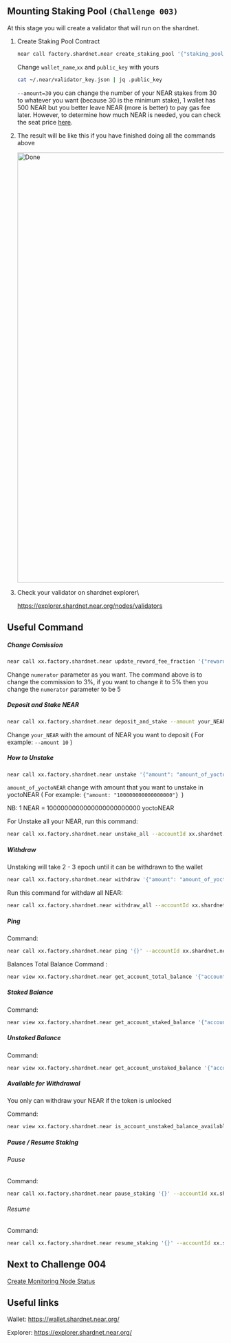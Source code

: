 ## Mounting Staking Pool `(Challenge 003)`

At this stage you will create a validator that will run on the shardnet.

1. Create Staking Pool Contract

     ```bash
    near call factory.shardnet.near create_staking_pool '{"staking_pool_id": "wallet_name", "owner_id": "xx.shardnet.near", "stake_public_key": "your_public_key", "reward_fee_fraction": {"numerator": 5, "denominator": 100}, "code_hash":"DD428g9eqLL8fWUxv8QSpVFzyHi1Qd16P8ephYCTmMSZ"}' --accountId="xx.shardnet.near" --amount=30 --gas=300000000000000
    ```
    
    Change `wallet_name`,`xx` and `public_key` with yours
    
    
    ```bash
    cat ~/.near/validator_key.json | jq .public_key
    ```
    
    `--amount=30` you can change the number of your NEAR stakes from 30 to whatever you want (because 30 is the minimum stake), 1 wallet has 500 NEAR but you better leave NEAR (more is better) to pay gas fee later. However, to determine how much NEAR is needed, you can check the seat price [here](https://explorer.shardnet.near.org/nodes/validators).
   
   
2. The result will be like this if you have finished doing all the commands above

    <img width="1000" alt="Done" src="https://user-images.githubusercontent.com/73088644/181277878-d6e297d9-d3e1-4c97-87aa-fca434f78f56.png">
    
3. Check your validator on shardnet explorer\

    https://explorer.shardnet.near.org/nodes/validators
    
## Useful Command
    
##### Change Comission
    
```bash
near call xx.factory.shardnet.near update_reward_fee_fraction '{"reward_fee_fraction": {"numerator": 3, "denominator": 100}}' --accountId xx.shardnet.near --gas=300000000000000
```

Change `numerator` parameter as you want. The command above is to change the commission to 3%, if you want to change it to 5% then you change the `numerator` parameter to be 5

##### Deposit and Stake NEAR

```bash
near call xx.factory.shardnet.near deposit_and_stake --amount your_NEAR --accountId xx.shardnet.near --gas=300000000000000
```

Change `your_NEAR` with the amount of NEAR you want to deposit ( For example: `--amount 10` )


##### How to Unstake

```bash
near call xx.factory.shardnet.near unstake '{"amount": "amount_of_yoctoNEAR"}' --accountId xx.shardnet.near --gas=300000000000000
```

`amount_of_yoctoNEAR` change with amount that you want to unstake in yoctoNEAR ( For example: ``{"amount: "100000000000000000"} ``)

NB: 1 NEAR = 1000000000000000000000000 yoctoNEAR

For Unstake all your NEAR, run this command:

```bash
near call xx.factory.shardnet.near unstake_all --accountId xx.shardnet.near --gas=300000000000000
```

##### Withdraw

Unstaking will take 2 - 3 epoch until it can be withdrawn to the wallet

```bash
near call xx.factory.shardnet.near withdraw '{"amount": "amount_of_yoctoNEAR"}' --accountId xx.shardnet.near --gas=300000000000000
```

Run this command for withdaw all NEAR:

```bash
near call xx.factory.shardnet.near withdraw_all --accountId xx.shardnet.near --gas=300000000000000
```

##### Ping

Command:

```bash
near call xx.factory.shardnet.near ping '{}' --accountId xx.shardnet.near --gas=300000000000000
```

Balances Total Balance Command :

```bash
near view xx.factory.shardnet.near get_account_total_balance '{"account_id": "xx.shardnet.near"}'
```

##### Staked Balance

Command:

```bash
near view xx.factory.shardnet.near get_account_staked_balance '{"account_id": "xx.shardnet.near"}'
```

##### Unstaked Balance

Command:

```bash
near view xx.factory.shardnet.near get_account_unstaked_balance '{"account_id": "xx.shardnet.near"}'
```

##### Available for Withdrawal

You only can withdraw your NEAR if the token is unlocked

Command:

```bash
near view xx.factory.shardnet.near is_account_unstaked_balance_available '{"account_id": "xx.shardnet.near"}'
```

##### Pause / Resume Staking

###### Pause
Command:

```bash
near call xx.factory.shardnet.near pause_staking '{}' --accountId xx.shardnet.near
```

###### Resume

Command:

```bash
near call xx.factory.shardnet.near resume_staking '{}' --accountId xx.shardnet.near
```



## Next to Challenge 004

[Create Monitoring Node Status](https://github.com/OxRafy/stakewars/blob/main/challenges/C-004.md)

## Useful links

Wallet: https://wallet.shardnet.near.org/

Explorer: https://explorer.shardnet.near.org/ 

